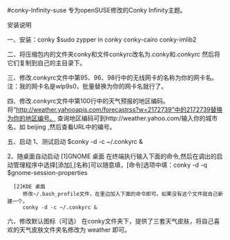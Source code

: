 #conky-Infinity-suse
专为openSUSE修改的Conky Infinity主题。

安装说明

一、安装：conky
    $sudo zypper in conky conky-cairo conky-imlib2

二、将压缩包内的文件夹conky和文件conkyrc改名为.conky和.conkyrc
   然后将它们复制到自己的主目录下。

三、修改.conkyrc文件中第95、96、98行中的无线网卡的名称为你的网卡名。
   注：我的网卡名是wlp9s0，批量替换为你的网卡名就行了。

四、修改.conkyrc文件中第100行中的天气预报的地区编码。
   将“http://weather.yahooapis.com/forecastrss?w=2172739”中的2172739替换为你的地区编号。
   查询地区编码可到http://weather.yahoo.com/输入你的城市名，如 beijing ,然后查看URL中的编号。

五、启动
   1、测试启动
      $conky -d -c ~/.conkyrc &

   2、随桌面自动启动
      [1]GNOME 桌面
         在终端执行输入下面的命令,然后在调出的启动管理程序中选择[添加],[名称]可以随意填，[命令]选项中填：conky -d -q
         $gnome-session-properties

      [2]KDE 桌面
         修改~/.bash_profile文件，在里边加入下面的命令即可。如果没有这个文件就自己新建一个。
         conky -d -c ~/.conkyrc &


六、修改默认图标（可选）
    在conky文件夹下，提供了三套天气皮肤，将自己喜欢的天气皮肤文件夹名修改为 weather 即可。
